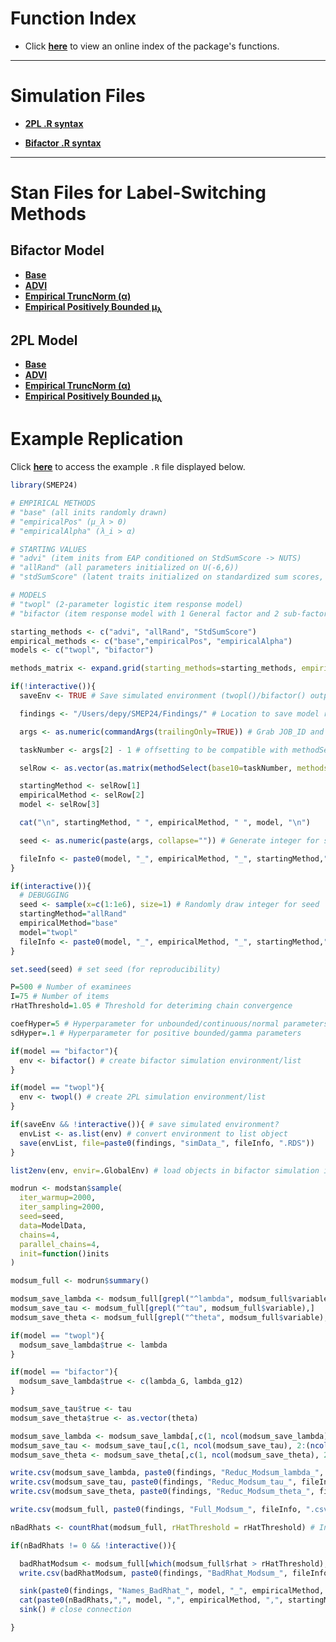 # Function Index

- Click [**here**](https://github.com/nathdep/SMEP24/wiki/INDEX) to view an online index of the package's functions.
***
# Simulation Files

- [**2PL .R syntax**](https://github.com/nathdep/SMEP24/blob/main/R/twopl.R)

- [**Bifactor .R syntax**](https://github.com/nathdep/SMEP24/blob/main/R/bifactor.R)

***

# Stan Files for Label-Switching Methods

## Bifactor Model

- [**Base**](https://github.com/nathdep/SMEP24/blob/main/Stan/bifactor_base.stan)
- [**ADVI**](https://github.com/nathdep/SMEP24/blob/main/Stan/bifactor_advi.stan)
- [**Empirical TruncNorm (α)**](https://github.com/nathdep/SMEP24/blob/main/Stan/bifactor_empiricalAlpha.stan)
- [**Empirical Positively Bounded μ<sub>λ</sub>**](https://github.com/nathdep/SMEP24/blob/main/Stan/bifactor_empiricalPos.stan)

## 2PL Model
- [**Base**](https://github.com/nathdep/SMEP24/blob/main/Stan/twopl_base.stan)
- [**ADVI**](https://github.com/nathdep/SMEP24/blob/main/Stan/twopl_advi.stan)
- [**Empirical TruncNorm (α)**](https://github.com/nathdep/SMEP24/blob/main/Stan/twopl_empiricalAlpha.stan)
- [**Empirical Positively Bounded μ<sub>λ</sub>**](https://github.com/nathdep/SMEP24/blob/main/Stan/twopl_empiricalPos.stan)

# Example Replication
Click [**here**](https://github.com/nathdep/SMEP24/blob/main/example.R) to access the example `.R` file displayed below.
```r
library(SMEP24)

# EMPIRICAL METHODS
# "base" (all inits randomly drawn)
# "empiricalPos" (μ_λ > 0)
# "empiricalAlpha" (λ_i > α)

# STARTING VALUES
# "advi" (item inits from EAP conditioned on StdSumScore -> NUTS)
# "allRand" (all parameters initialized on U(-6,6))
# "stdSumScore" (latent traits initialized on standardized sum scores, all other parameters initialized on U(-6,6))

# MODELS
# "twopl" (2-parameter logistic item response model)
# "bifactor (item response model with 1 General factor and 2 sub-factors)

starting_methods <- c("advi", "allRand", "StdSumScore")
empirical_methods <- c("base","empiricalPos", "empiricalAlpha")
models <- c("twopl", "bifactor")

methods_matrix <- expand.grid(starting_methods=starting_methods, empirical_methods=empirical_methods, models=models)

if(!interactive()){
  saveEnv <- TRUE # Save simulated environment (twopl()/bifactor() output) as list?

  findings <- "/Users/depy/SMEP24/Findings/" # Location to save model results

  args <- as.numeric(commandArgs(trailingOnly=TRUE)) # Grab JOB_ID and SGE_TASK_ID from .job file in Argon

  taskNumber <- args[2] - 1 # offsetting to be compatible with methodSelect() function

  selRow <- as.vector(as.matrix(methodSelect(base10=taskNumber, methodsMatrix=methods_matrix))) # Select row of methods matrix given SGE_TASK_ID number in Argon

  startingMethod <- selRow[1]
  empiricalMethod <- selRow[2]
  model <- selRow[3]

  cat("\n", startingMethod, " ", empiricalMethod, " ", model, "\n")

  seed <- as.numeric(paste(args, collapse="")) # Generate integer for seed

  fileInfo <- paste0(model, "_", empiricalMethod, "_", startingMethod,"_", args[1], "_", args[2]) # file name info for future saving
}

if(interactive()){
  # DEBUGGING
  seed <- sample(x=c(1:1e6), size=1) # Randomly draw integer for seed
  startingMethod="allRand"
  empiricalMethod="base"
  model="twopl"
  fileInfo <- paste0(model, "_", empiricalMethod, "_", startingMethod,"_", seed)
}

set.seed(seed) # set seed (for reproducibility)

P=500 # Number of examinees
I=75 # Number of items
rHatThreshold=1.05 # Threshold for deteriming chain convergence

coefHyper=5 # Hyperparameter for unbounded/continuous/normal parameters
sdHyper=.1 # Hyperparameter for positive bounded/gamma parameters

if(model == "bifactor"){
  env <- bifactor() # create bifactor simulation environment/list
}

if(model == "twopl"){
  env <- twopl() # create 2PL simulation environment/list
}

if(saveEnv && !interactive()){ # save simulated environment?
  envList <- as.list(env) # convert environment to list object
  save(envList, file=paste0(findings, "simData_", fileInfo, ".RDS"))
}

list2env(env, envir=.GlobalEnv) # load objects in bifactor simulation into global environment

modrun <- modstan$sample(
  iter_warmup=2000,
  iter_sampling=2000,
  seed=seed,
  data=ModelData,
  chains=4,
  parallel_chains=4,
  init=function()inits
)

modsum_full <- modrun$summary()

modsum_save_lambda <- modsum_full[grepl("^lambda", modsum_full$variable),]
modsum_save_tau <- modsum_full[grepl("^tau", modsum_full$variable),]
modsum_save_theta <- modsum_full[grepl("^theta", modsum_full$variable),]

if(model == "twopl"){
  modsum_save_lambda$true <- lambda
}

if(model == "bifactor"){
  modsum_save_lambda$true <- c(lambda_G, lambda_g12)
}

modsum_save_tau$true <- tau
modsum_save_theta$true <- as.vector(theta)

modsum_save_lambda <- modsum_save_lambda[,c(1, ncol(modsum_save_lambda), 2:(ncol(modsum_save_lambda)-1))]
modsum_save_tau <- modsum_save_tau[,c(1, ncol(modsum_save_tau), 2:(ncol(modsum_save_tau)-1))]
modsum_save_theta <- modsum_save_theta[,c(1, ncol(modsum_save_theta), 2:(ncol(modsum_save_theta)-1))]

write.csv(modsum_save_lambda, paste0(findings, "Reduc_Modsum_lambda_", fileInfo, ".csv"))
write.csv(modsum_save_tau, paste0(findings, "Reduc_Modsum_tau_", fileInfo, ".csv"))
write.csv(modsum_save_theta, paste0(findings, "Reduc_Modsum_theta_", fileInfo, ".csv"))

write.csv(modsum_full, paste0(findings, "Full_Modsum_", fileInfo, ".csv"))

nBadRhats <- countRhat(modsum_full, rHatThreshold = rHatThreshold) # Indicator for Rhats > 1.05

if(nBadRhats != 0 && !interactive()){

  badRhatModsum <- modsum_full[which(modsum_full$rhat > rHatThreshold),] # filter for posterior descriptives that exceed Rhat threshold (non-converging)
  write.csv(badRhatModsum, paste0(findings, "BadRhat_Modsum_", fileInfo, ".csv")) # write non-convergent parameter posterior descriptives to .csv file

  sink(paste0(findings, "Names_BadRhat_", model, "_", empiricalMethod, "_", startingMethod, ".csv"), append=TRUE) # begin appending <model>_<method>_badCount.csv file
  cat(paste0(nBadRhats,",", model, ",", empiricalMethod, ",", startingMethod, ",", args[1], ",", args[2], "\n")) # write result
  sink() # close connection

}

```

